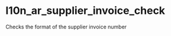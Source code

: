 l10n_ar_supplier_invoice_check
==============================

Checks the format of the supplier invoice number

